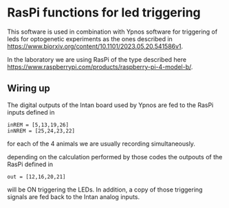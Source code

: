 # RasPi functions for led triggering

This software is used in combination with Ypnos software for triggering of leds for optogenetic experiments as the ones described in https://www.biorxiv.org/content/10.1101/2023.05.20.541586v1.

In the laboratory we are using RasPi of the type described here https://www.raspberrypi.com/products/raspberry-pi-4-model-b/.


## Wiring up

The digital outputs of the Intan board used by Ypnos are fed to the RasPi inputs defined in 

```
inREM = [5,13,19,26] 
inNREM = [25,24,23,22]
```
for each of the 4 animals we are usually recording simultaneously.

depending on the calculation performed by those codes the outpouts of the RasPi defined in 

```
out = [12,16,20,21]
```

will be ON triggering the LEDs. In addition, a copy of those triggering signals are fed back to the Intan analog inputs. 